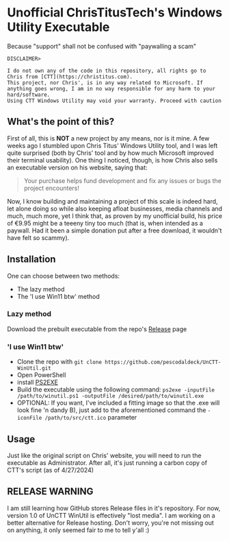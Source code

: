  # Unofficial ChrisTitusTech's Windows Utility Executable
 Because "support" shall not be confused with "paywalling a scam"
 ```
DISCLAIMER>

I do not own any of the code in this repository, all rights go to Chris from [CTT](https://christitus.com).
This project, nor Chris', is in any way related to Microsoft. If anything goes wrong, I am in no way responsible for any harm to your hard/software.
Using CTT Windows Utility may void your warranty. Proceed with caution
 ```

 ## What's the point of this?
 First of all, this is **NOT** a new project by any means, nor is it mine.
 A few weeks ago I stumbled upon Chris Titus' Windows Utility tool, and I was left quite surprised (both by Chris' tool and by how much Microsoft improved their terminal usability).
 One thing I noticed, though, is how Chris also sells an executable version on his website, saying that:

 > Your purchase helps fund development and fix any issues or bugs the project encounters!

 Now, I know building and maintaining a project of this scale is indeed hard, let alone doing so while also keeping afloat businesses, media channels and much, much more,
 yet I think that, as proven by my unofficial build, his price of €9.95 might be a teeeny tiny too much (that is, when intended as a paywall. Had it been a simple donation put after a free
 download, it wouldn't have felt so scammy).

 ## Installation
 One can choose between two methods:
 + The lazy method
 + The 'I use Win11 btw' method
 
 ### Lazy method
 Download the prebuilt executable from the repo's [Release](https://github.com/pescodaldeck/UnCTT-WinUtil/releases) page

 ### 'I use Win11 btw'
 + Clone the repo with `git clone https://github.com/pescodaldeck/UnCTT-WinUtil.git`
 + Open PowerShell
 + install [PS2EXE](https://www.powershellgallery.com/packages/ps2exe/1.0.4)
 + Build the executable using the following command: `ps2exe -inputFile /path/to/winutil.ps1 -outputFile /desired/path/to/winutil.exe`
 + OPTIONAL: If you want, I've included a fitting image so that the .exe will look fine 'n dandy B), just add to the aforementioned command the `-iconFile /path/to/src/ctt.ico` parameter

 ## Usage
 Just like the original script on Chris' website, you will need to run the executable as Administrator. After all, it's just running a carbon copy of CTT's script (as of 4/27/2024)

 ## RELEASE WARNING
 I am still learning how GitHub stores Release files in it's repository. For now, version 1.0 of UnCTT WinUtil is effectively "lost media". I am working on a better alternative for Release hosting.
 Don't worry, you're not missing out on anything, it only seemed fair to me to tell y'all :)
